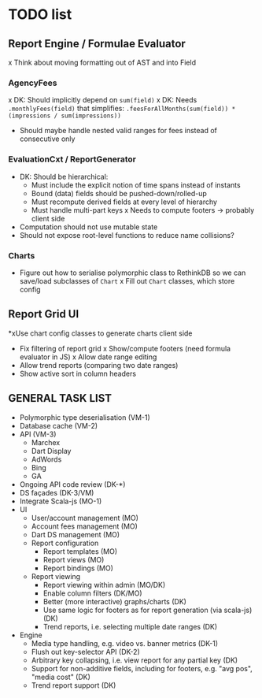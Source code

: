 # TODO list

## Report Engine / Formulae Evaluator

x Think about moving formatting out of AST and into Field

### AgencyFees

x DK: Should implicitly depend on `sum(field)`
x DK: Needs `.monthlyFees(field)` that simplifies: `.feesForAllMonths(sum(field)) * (impressions / sum(impressions))`
* Should maybe handle nested valid ranges for fees instead of consecutive only

### EvaluationCxt / ReportGenerator

* DK: Should be hierarchical:
    * Must include the explicit notion of time spans instead of instants
    * Bound (data) fields should be pushed-down/rolled-up
    * Must recompute derived fields at every level of hierarchy
    * Must handle multi-part keys
x Needs to compute footers -> probably client side
* Computation should not use mutable state
* Should not expose root-level functions to reduce name collisions?

### Charts

* Figure out how to serialise polymorphic class to RethinkDB so we can save/load subclasses of `Chart`
x Fill out `Chart` classes, which store config


## Report Grid UI

*xUse chart config classes to generate charts client side
* Fix filtering of report grid
x Show/compute footers (need formula evaluator in JS)
x Allow date range editing
* Allow trend reports (comparing two date ranges)
* Show active sort in column headers

## GENERAL TASK LIST

* Polymorphic type deserialisation (VM-1)
* Database cache (VM-2)
* API (VM-3)
	* Marchex
	* Dart Display
	* AdWords
	* Bing
	* GA
* Ongoing API code review (DK-*)
* DS façades (DK-3/VM)
* Integrate Scala-js (MO-1)
* UI
	* User/account management (MO)
	* Account fees management (MO)
	* Dart DS management (MO)
	* Report configuration
		* Report templates (MO)
		* Report views (MO)
		* Report bindings (MO)
	* Report viewing
		* Report viewing within admin (MO/DK)
		* Enable column filters (DK/MO)
		* Better (more interactive) graphs/charts (DK)
		* Use same logic for footers as for report generation (via scala-js) (DK)
		* Trend reports, i.e. selecting multiple date ranges (DK)
* Engine
	* Media type handling, e.g. video vs. banner metrics (DK-1)
	* Flush out key-selector API (DK-2)
	* Arbitrary key collapsing, i.e. view report for any partial key (DK)
	* Support for non-additive fields, including for footers, e.g. "avg pos", "media cost" (DK)
	* Trend report support (DK)